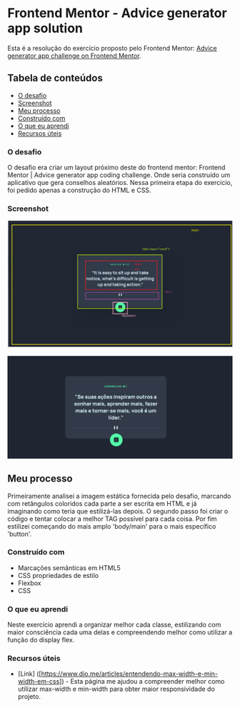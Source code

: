 # Frontend Mentor - Advice generator app solution

Esta é a resolução do exercício proposto pelo Frontend Mentor: [Advice generator app challenge on Frontend Mentor](https://www.frontendmentor.io/challenges/advice-generator-app-QdUG-13db).

## Tabela de conteúdos

  - [O desafio](#O-desafio)
  - [Screenshot](#screenshot)
  - [Meu processo](#meu-processo)
  - [Construído com](#construído-com)
  - [O que eu aprendi](#o-que-eu-aprendi)
  - [Recursos úteis](#recursos-úteis)


### O desafio

O desafio era criar um layout próximo deste do frontend mentor: Frontend Mentor | Advice generator app coding challenge. Onde seria construído um aplicativo que gera conselhos aleatórios. Nessa primeira etapa do exercício, foi pedido apenas a construção do HTML e CSS.

### Screenshot

<img src="./projeto croqui.png"><br><br>
<img src="./gif projeto.gif">

## Meu processo

Primeiramente analisei a  imagem estática fornecida pelo desafio, marcando com retângulos coloridos cada parte a ser escrita em HTML e já imaginando como teria que estilizá-las depois.
O segundo passo foi criar o código e tentar colocar a melhor TAG possível para cada coisa.
Por fim estilizei começando do mais amplo 'body/main' para o mais específico 'button'.

### Construído com

- Marcações semânticas em HTML5
- CSS propriedades de estilo
- Flexbox
- CSS

### O que eu aprendi

Neste exercício aprendi a organizar melhor cada classe, estilizando com maior consciência cada uma delas e compreendendo melhor como utilizar a função do display flex.

### Recursos úteis

- [Link] ([https://www.dio.me/articles/entendendo-max-width-e-min-width-em-css]) - Esta página me ajudou a compreender melhor como utilizar max-width e min-width para obter maior responsividade do projeto.

